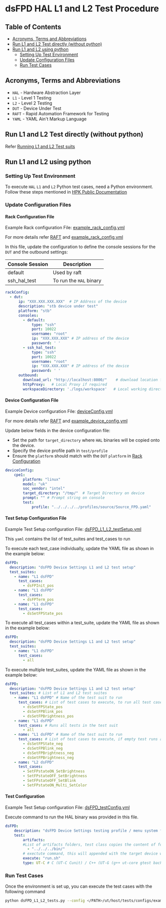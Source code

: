 # dsFPD HAL L1 and L2 Test Procedure

## Table of Contents

- [Acronyms, Terms and Abbreviations](#acronyms-terms-and-abbreviations)
- [Run L1 and L2 Test directly (without python)](#run-l1-and-l2-test-directly-without-python)
- [Run L1 and L2 using python](#run-l1-and-l2-using-python)
  - [Setting Up Test Environment](#setting-up-test-environment)
  - [Update Configuration Files](#update-configuration-files)
  - [Run Test Cases](#run-test-cases)

## Acronyms, Terms and Abbreviations

- `HAL`    - Hardware Abstraction Layer
- `L1`     - Level 1 Testing
- `L2`     - Level 2 Testing
- `DUT`    - Device Under Test
- `RAFT`   - Rapid Automation Framework for Testing
- `YAML`   - YAML Ain't Markup Language

## Run L1 and L2 Test directly (without python)

Refer [Running L1 and L2 Test suits](https://github.com/rdkcentral/rdk-hpk-documentation/tree/1.4.5?tab=readme-ov-file#running-the-l1-l2-test-suite-on-the-target)

## Run L1 and L2 using python

### Setting Up Test Environment

To execute `HAL` `L1` and `L2` Python test cases, need a Python environment. Follow these steps mentioned in [HPK Public Documentation](https://github.com/rdkcentral/rdk-hpk-documentation/?tab=readme-ov-file#installing-the-python-environment-for-l3-testing-suite)

### Update Configuration Files

#### Rack Configuration File

Example Rack configuration File: [example_rack_config.yml](../../../../ut/host/tests/configs/example_rack_config.yml)

For more details refer [RAFT](https://github.com/rdkcentral/python_raft/blob/1.0.0/README.md) and [example_rack_config.yml](https://github.com/rdkcentral/python_raft/blob/1.0.0/examples/configs/example_rack_config.yml)

In this file, update the configuration to define the console sessions for the `DUT` and the outbound settings:

|Console Session|Description|
|---------------|-----------|
|default|Used by raft|
|ssh_hal_test|To run the `HAL` binary|

```yaml
rackConfig:
  - dut:
      ip: "XXX.XXX.XXX.XXX"  # IP Address of the device
      description: "stb device under test"
      platform: "stb"
      consoles:
        - default:
            type: "ssh"
            port: 10022
            username: "root"
            ip: "XXX.XXX.XXX" # IP address of the device
            password: ' '
        - ssh_hal_test:
            type: "ssh"
            port: 10022
            username: "root"
            ip: "XXX.XXX.XXX" # IP address of the device
            password: ' '
      outbound:
        download_url: "http://localhost:8000/"    # download location for the CPE device
        httpProxy:   # Local Proxy if required
        workspaceDirectory: './logs/workspace'   # Local working directory
```

#### Device Configuration File

Example Device configuration File: [deviceConfig.yml](ut/host/tests/configs/deviceConfig.yml)

For more details refer [RAFT](https://github.com/rdkcentral/python_raft/blob/1.0.0/README.md) and [example_device_config.yml](https://github.com/rdkcentral/python_raft/blob/1.0.0/examples/configs/example_device_config.yml)

Update below fields in the device configuration file:

- Set the path for `target_directory` where `HAL` binaries will be copied onto the device.
- Specify the device profile path in `test/profile`
- Ensure the `platform` should match with the `DUT` `platform` in [Rack Configuration](#rack-configuration-file)

```yaml
deviceConfig:
    cpe1:
        platform: "linux"
        model: "uk"
        soc_vendor: "intel"
        target_directory: "/tmp/"  # Target Directory on device
        prompt: "" # Prompt string on console
        test:
            profile: "../../../../profiles/source/Source_FPD.yaml"
```

#### Test Setup Configuration File

Example Test Setup configuration File: [dsFPD_L1_L2_testSetup.yml](../../../../ut/host/tests/L1_L2_TestCases/dsFPD/dsFPD_L1_L2_testSetup.yml)

This `yaml` contains the list of test_suites and test_cases to run

To execute each test_case individually, update the YAML file as shown in the example below:

```yaml
dsFPD:
  description: "dsFPD Device Settings L1 and L2 test setup"
  test_suites:
    - name: "L1 dsFPD"
      test_cases:
        - dsFPInit_pos
    - name: "L1 dsFPD"
      test_cases:
        - dsFPTerm_pos
    - name: "L1 dsFPD"
      test_cases:
        - dsSetFPState_pos
```

To execute all test_cases within a test_suite, update the YAML file as shown in the example below:

```yaml
dsFPD:
  description: "dsFPD Device Settings L1 and L2 test setup"
  test_suites:
    - name: "L1 dsFPD"
      test_cases:
        - all
```

To execute multiple test_suites, update the YAML file as shown in the example below:

```yaml
dsFPD:
  description: "dsFPD Device Settings L1 and L2 test setup"
  test_suites: # List of L1 and L2 test suites
    - name: "L1 dsFPD" # Name of the test suit to run
      test_cases: # List of test cases to execute, to run all test cases in test suite with R option use `all`
        - dsSetFPState_pos
        - dsSetFPBlink_pos
        - dsSetFPBrightness_pos
    - name: "L1 dsFPD"
      test_cases: # Runs all tests in the test suit
        - all
    - name: "L1 dsFPD" # Name of the test suit to run
      test_cases: # List of test cases to execute, if empty test runs all test cases with `r` option
        - dsSetFPState_neg
        - dsSetFPBlink_neg
        - dsSetFPBrightness_neg
        - dsGetFPBrightness_neg
    - name: "L2 dsFPD"
      test_cases:
        - SetFPstateON_SetBrightness
        - SetFPstateOFF_SetBrightness
        - SetFPstateOFF_SetBlink
        - SetFPstateON_Multi_SetColor
```

#### Test Configuration

Example Test Setup configuration File: [dsFPD_testConfig.yml](../../../host/tests/dsClasses/dsFPD_testConfig.yml)

Execute command to run the HAL binary was provided in this file.

```yaml
dsFPD:
    description: "dsFPD Device Settings testing profile / menu system for UT"
    test:
        artifacts:
        #List of artifacts folders, test class copies the content of folder to the target device workspace
          - "../../../bin/"
        # exectute command, this will appended with the target device workspace path
        execute: "run.sh"
        type: UT-C # C (UT-C Cunit) / C++ (UT-G (g++ ut-core gtest backend))
```

### Run Test Cases

Once the environment is set up, you can execute the test cases with the following command

```bash
python dsFPD_L1_L2_tests.py --config </PATH>/ut/host/tests/configs/example_rack_config.yml --deviceConfig </PATH>/ut/host/tests/configs/deviceConfig.yml
```